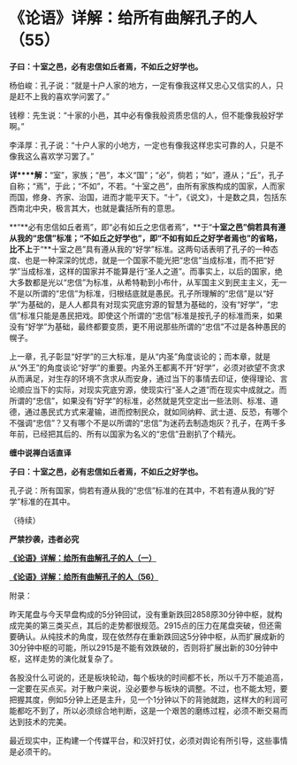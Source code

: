 《论语》详解：给所有曲解孔子的人（55）
====



**子曰：十室之邑，必有忠信如丘者焉，不如丘之好学也。**

杨伯峻：孔子说：“就是十户人家的地方，一定有像我这样又忠心又信实的人，只是赶不上我的喜欢学问罢了。”

钱穆：先生说：“十家的小邑，其中必有像我般资质忠信的人，但不能像我般好学啊。”

李泽厚：孔子说：“十户人家的小地方，一定也有像我这样忠实可靠的人，只是不像我这么喜欢学习罢了。”

**详****解：**“室”，家族；“邑”，本义“国”；“必”，倘若；“如”，遵从；“丘”，孔子自称；“焉”，于此；“不如”，不若。“十室之邑”，由所有家族构成的国家，人而家而国，修身、齐家、治国，进而才能平天下。“十”，《说文》，十是数之具，包括东西南北中央，极言其大，也就是囊括所有的意思。

**“**必有忠信如丘者焉”，即“必有如丘之忠信者焉”，**于“**十室之邑”倘若具有遵从我的“忠信”标准；“不如丘之好学也”，即“不如有如丘之好学者焉也”的省略，比不上**于“**十室之邑”具有遵从我的“好学”标准。这两句话表明了孔子的一种态度、也是一种深深的忧虑，就是一个国家不能光把“忠信”当成标准，而不把“好学”当成标准，这样的国家并不能算是行“圣人之道”。而事实上，以后的国家，绝大多数都是光以“忠信”为标准，从希特勒到小布什，从军国主义到民主主义，无一不是以所谓的“忠信”为标准，归根结底就是愚民。孔子所理解的“忠信”是以“好学”为基础的，是人人都具有对现实究底穷源的智慧为基础的，没有“好学”，“忠信”标准只能是愚民把戏。即使这个所谓的“忠信”标准是按孔子的标准而来，如果没有“好学”为基础，最终都要变质，更不用说那些所谓的“忠信”不过是各种愚民的幌子。

上一章，孔子彰显“好学”的三大标准，是从“内圣”角度谈论的；而本章，就是从“外王”的角度谈论“好学”的重要。内圣外王都离不开“好学”，必须对欲望不贪求从而满足，对生存的环境不贪求从而安身，通过当下的事情去印证，使得理论、言论顺应当下的实际，对现实究底穷源，使现实行“圣人之道”而在现实中成就之。而所谓的“忠信”，如果没有“好学”的标准，必然就是凭空定出一些法则、标准、道德，通过愚民式方式来灌输，进而控制民众，就如同纳粹、武士道、反恐，有哪个不强调“忠信”？又有哪个不是以所谓的“忠信”为迷药去制造炮灰？孔子，在两千多年前，已经把其后的、所有以国家为名义的“忠信”丑剧扒了个精光。

**缠中说禅白话直译**

**子曰：十室之邑，必有忠信如丘者焉，不如丘之好学也。**

孔子说：所有国家，倘若有遵从我的“忠信”标准的在其中，不若有遵从我的“好学”标准的在其中。

（待续）

**严禁抄袭，违者必究**

[**《论语》详解：给所有曲解孔子的人（一）**](http://blog.sina.com.cn/u/486e105c010006n3)

[**《论语》详解：给所有曲解孔子的人（56）**](http://blog.sina.com.cn/u/486e105c0100092s)

附录：

昨天尾盘与今天早盘构成的5分钟回试，没有重新跌回2858原30分钟中枢，就构成完美的第三类买点，其后的走势都很规范。2915点的压力在尾盘突破，但还需要确认。从纯技术的角度，现在依然存在重新跌回这5分钟中枢，从而扩展成新的30分钟中枢的可能，所以2915是不能有效跌破的，否则将扩展出新的30分钟中枢，这样走势的演化就复杂了。

各股没什么可说的，还是板块轮动，每个板块的时间都不长，所以千万不能追高，一定要在买点买。对于散户来说，没必要参与板块的调整。不过，也不能太短，要把握其度，例如5分钟上还是主升，见一个1分钟以下的背驰就跑，这样大的利润可能都吃不到了，所以必须综合地判断，这是一个艰苦的磨练过程，必须不断交易而达到技术的完美。

最近现实中，正构建一个传媒平台，和汉奸打仗，必须对舆论有所引导，这些事情是必须干的。
